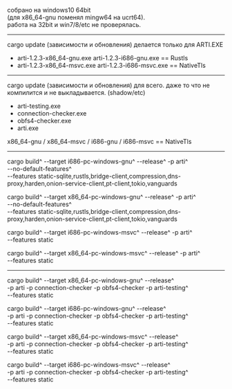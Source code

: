 
собрано на windows10 64bit\
(для x86_64-gnu поменял mingw64 на ucrt64).\
работа на 32bit и win7/8/etc не проверялась.

---

cargo update (зависимости и обновления) делается только для ARTI.EXE 

+ arti-1.2.3-x86_64-gnu.exe arti-1.2.3-i686-gnu.exe == Rustls
+ arti-1.2.3-x86_64-msvc.exe arti-1.2.3-i686-msvc.exe == NativeTls

 ---

cargo update (зависимости и обновления) для всего. даже то что не компилится и не выкладывается. (shadow/etc)

+ arti-testing.exe
+ connection-checker.exe
+ obfs4-checker.exe
+ arti.exe

x86_64-gnu / x86_64-msvc / i686-gnu / i686-msvc == NativeTls

 ---

cargo build^
 --target i686-pc-windows-gnu^ --release^ -p arti^\
 --no-default-features^\
 --features static-sqlite,rustls,bridge-client,compression,dns-proxy,harden,onion-service-client,pt-client,tokio,vanguards

cargo build^
 --target x86_64-pc-windows-gnu^ --release^ -p arti^\
 --no-default-features^\
 --features static-sqlite,rustls,bridge-client,compression,dns-proxy,harden,onion-service-client,pt-client,tokio,vanguards

cargo build^
 --target i686-pc-windows-msvc^ --release^ -p arti^\
 --features static

cargo build^
 --target x86_64-pc-windows-msvc^ --release^ -p arti^\
 --features static

 ---

cargo build^
 --target x86_64-pc-windows-gnu^ --release^\
 -p arti -p connection-checker -p obfs4-checker -p arti-testing^\
 --features static

cargo build^
 --target i686-pc-windows-gnu^ --release^\
 -p arti -p connection-checker -p obfs4-checker -p arti-testing^\
 --features static

cargo build^
 --target x86_64-pc-windows-msvc^ --release^\
 -p arti -p connection-checker -p obfs4-checker -p arti-testing^\
 --features static

cargo build^
 --target i686-pc-windows-msvc^ --release^\
 -p arti -p connection-checker -p obfs4-checker -p arti-testing^\
 --features static
